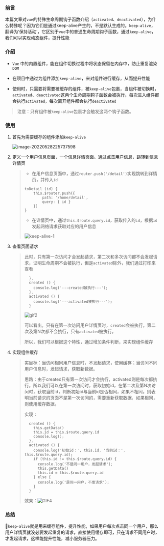 ### 前言

本篇文章对`vue`的特殊生命周期钩子函数介绍（`activated`、`deactivated`），为什么特殊呢？因为它们是通过keep-alive产生的，不是默认生成的。`keep-alive`，翻译为‘保持活动’，它区别于`vue`中的普通生命周期钩子函数，通过`keep-alive`，我们可以实现动态组件，提升性能

### 介绍

- `Vue` 中的内置组件，能在组件切换过程中将状态保留在内存中，防止重复渲染`DOM`

- 在项目中通过为组件添加`keep-alive`，来对组件进行缓存，从而提升性能

- 使用时，只需要将需要被缓存的组件，被`keep-alive`包裹，当组件被切换时，`activated`、`deactivated`这两个生命周期钩子函数会被执行，每次进入组件都会执行`activated`，每次离开组件都会执行`deactivated`

> 注意：只有组件被`keep-alive`包裹才会触发这两个钩子函数。

### 使用

1. 首先为需要缓存的组件添加`keep-alive`

   ![image-20220528225737598](https://liuxueji.oss-cn-guangzhou.aliyuncs.com/image-20220528225737598.png)

2. 定义一个用户信息页面，一个信息详情页面。通过点击用户信息，跳转到信息详情页

   > - 在用户信息页面中，通过`router.push('/detail')`实现跳转到详情页，并传入`id`
   >
   > ```
   > toDetail (id) {
   >     this.$router.push({
   >         path: '/home/detail',
   >         query: { id }
   >     })
   > }
   > ```
   >
   > - 在详情页中，通过`this.$route.query.id`，获取传入的`id`，根据`id`发起网络请求获取对应的用户信息
   >
   > ![keep-alive-1](https://liuxueji.oss-cn-guangzhou.aliyuncs.com/keep-alive-1.gif)

3. 查看页面请求

   > 此时，只有第一次访问才会发起请求，第二次和多次访问都不会发起请求，证明生命周期不会被执行，但是`activated`除外，我们通过打印来查看
   >
   > ```
   >   },
   >   created () {
   >     console.log('---created被执行---');
   >   },
   >   activated () {
   >     console.log('---activated被执行---');
   >   }
   > ```
   >
   > ![gif2](https://liuxueji.oss-cn-guangzhou.aliyuncs.com/gif2.gif)
   >
   > 可以看出，只有在第一次访问用户详情页时，`created`会被执行，第二次及第N次都不会执行，只有`activated`被执行。
   >
   > 所以，我们可以根据这个特性，通过增加条件判断，来实现组件缓存

4. 实现组件缓存

   > 实目标：当访问相同用户信息时，不发起请求，使用缓存；当访问不同用户信息时，发起请求，获取新数据。
   >
   > 思路：由于created只有第一次访问才会执行，activated则是每次都执行，所以我们可以在第一次访问时，获取初始id，在第二次及第N次访问时，获取当前id，判断初始id与当前id是否相同，如果不相同，则表明当前请求的页面不是第一次访问的，需要重新获取数据，如果相同，则使用缓存数据。
   >
   > 实现：
   >
   > ```
   >   created () {
   >     this.getData()
   >     this.id = this.$route.query.id
   >     console.log();
   >   },
   >   activated () {
   >     console.log('初始id：', this.id, '当前id：', this.$route.query.id);
   >     if (this.id != this.$route.query.id) {
   >       console.log('不是同一用户，发起请求');
   >       this.getData()
   >       this.id = this.$route.query.id
   >     } else {
   >       console.log('是同一用户，不发请求');
   >     }
   >   }
   > ```
   >
   > 效果：![GIF4](https://liuxueji.oss-cn-guangzhou.aliyuncs.com/GIF4.gif)

   


### 总结

🤗`keep-alive`就是用来缓存组件，提升性能，如果用户每次点击同一个用户，那么用户详情页就没必要发起重复的请求，直接使用缓存即可，只在请求不同用户时，才发起请求，这样能提升性能，减小服务器压力。